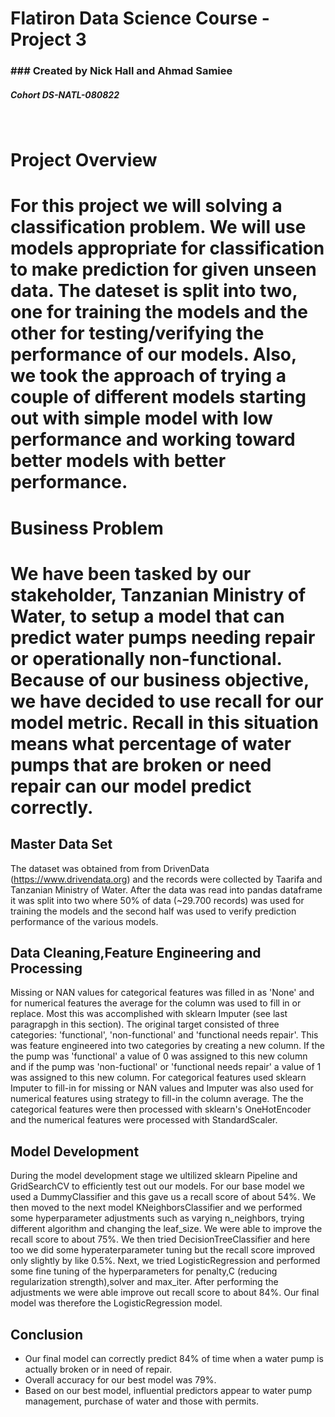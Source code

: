 # Flatiron Data Science Course - Project 3
### ### Created by Nick Hall and Ahmad Samiee
##### Cohort DS-NATL-080822
&nbsp; 


<h1/> Project Overview <h1/>
For this project we will solving a classification problem. We will use models appropriate for classification to make prediction for given unseen data.  The dateset is split into two, one for training the models and the other for testing/verifying the performance of our models. Also, we took the approach of trying a couple of different models starting out with simple model with low performance and working toward better models with better performance.


<h1/> Business Problem <h1/>
We have been tasked by our stakeholder, Tanzanian Ministry of Water, to setup a model that can predict water pumps needing repair or operationally non-functional. Because of our business objective, we have decided to use recall for our model metric. Recall in this situation means what percentage of water pumps that are broken or need repair can our model predict correctly.

## Master Data Set
The dataset was obtained from from DrivenData (https://www.drivendata.org) and the records were collected by Taarifa and Tanzanian Ministry of Water.  After the data was read into pandas dataframe it was split into two where 50% of data (~29.700 records) was used for training the models and the second half was used to verify prediction performance of the various models.

## Data Cleaning,Feature Engineering and Processing
Missing or NAN values for categorical features was filled in as 'None' and for numerical features the average for the column was used to fill in or replace. Most this was accomplished with sklearn Imputer (see last paragrapgh in this section).
The original target consisted of three categories: 'functional', 'non-functional' and 'functional needs repair'. This was feature engineered into two categories by creating a new column. If the the pump was 'functional' a value of 0 was assigned to this new column and if the pump was 'non-fuctional' or 'functional needs repair' a value of 1 was assigned to this new column.
For categorical features used sklearn Imputer to fill-in for missing or NAN values and Imputer was also used for numerical features using strategy to fill-in the column average. The the categorical features were then processed with sklearn's OneHotEncoder and the numerical features were processed with StandardScaler.


## Model Development
During the model development stage we ultilized sklearn Pipeline and GridSearchCV to efficiently test out our models.  For our base model we used a DummyClassifier and this gave us a recall score of about 54%.  We then moved to the next model KNeighborsClassifier and we performed some hyperparameter adjustments such as varying n_neighbors, trying different algorithm and changing the leaf_size. We were able to improve the recall score to about 75%. We then tried DecisionTreeClassifier and here too we did some hyperaterparameter tuning but the recall score improved only slightly by like 0.5%. Next, we tried LogisticRegression and performed some fine tuning of the hyperparameters for penalty,C (reducing regularization strength),solver and max_iter. After performing the adjustments we were able improve out recall score to about 84%. Our final model was therefore the LogisticRegression model.

## Conclusion
* Our final model can correctly predict 84% of time when a water pump is actually broken or in need of repair.
* Overall accuracy for our best model was 79%.
* Based on our best model, influential predictors appear to water pump management, purchase of water and those with permits. 
